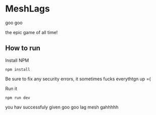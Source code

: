 # MeshLags
goo goo


the epic game of all time!


## How to run

Install NPM

``` npm install ```

Be sure to fix any security errors, it sometimes fucks everythtgn up =(

Run it

```npm run dev```

you hav successfuly given goo goo lag mesh gahhhhh



